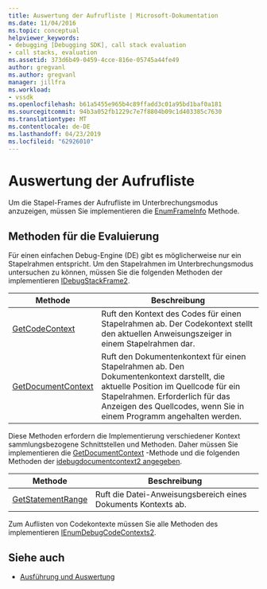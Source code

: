 ```yaml
---
title: Auswertung der Aufrufliste | Microsoft-Dokumentation
ms.date: 11/04/2016
ms.topic: conceptual
helpviewer_keywords:
- debugging [Debugging SDK], call stack evaluation
- call stacks, evaluation
ms.assetid: 373d6b49-0459-4cce-816e-05745a44fe49
author: gregvanl
ms.author: gregvanl
manager: jillfra
ms.workload:
- vssdk
ms.openlocfilehash: b61a5455e965b4c89ffadd3c01a95bd1baf0a181
ms.sourcegitcommit: 94b3a052fb1229c7e7f8804b09c1d403385c7630
ms.translationtype: MT
ms.contentlocale: de-DE
ms.lasthandoff: 04/23/2019
ms.locfileid: "62926010"
---
```

# <a name="call-stack-evaluation"></a>Auswertung der Aufrufliste
Um die Stapel-Frames der Aufrufliste im Unterbrechungsmodus anzuzeigen, müssen Sie implementieren die [EnumFrameInfo](../../extensibility/debugger/reference/idebugthread2-enumframeinfo.md) Methode.

## <a name="methods-for-evaluation"></a>Methoden für die Evaluierung
 Für einen einfachen Debug-Engine (DE) gibt es möglicherweise nur ein Stapelrahmen entspricht. Um den Stapelrahmen im Unterbrechungsmodus untersuchen zu können, müssen Sie die folgenden Methoden der implementieren [IDebugStackFrame2](../../extensibility/debugger/reference/idebugstackframe2.md).

|Methode|Beschreibung|
|------------|-----------------|
|[GetCodeContext](../../extensibility/debugger/reference/idebugstackframe2-getcodecontext.md)|Ruft den Kontext des Codes für einen Stapelrahmen ab. Der Codekontext stellt den aktuellen Anweisungszeiger in einem Stapelrahmen dar.|
|[GetDocumentContext](../../extensibility/debugger/reference/idebugstackframe2-getdocumentcontext.md)|Ruft den Dokumentenkontext für einen Stapelrahmen ab. Den Dokumentenkontext darstellt, die aktuelle Position im Quellcode für ein Stapelrahmen. Erforderlich für das Anzeigen des Quellcodes, wenn Sie in einem Programm angehalten werden.|

 Diese Methoden erfordern die Implementierung verschiedener Kontext sammlungsbezogene Schnittstellen und Methoden. Daher müssen Sie implementieren die [GetDocumentContext](../../extensibility/debugger/reference/idebugcodecontext2-getdocumentcontext.md) -Methode und die folgenden Methoden der [idebugdocumentcontext2 angegeben](../../extensibility/debugger/reference/idebugdocumentcontext2.md).

|Methode|Beschreibung|
|------------|-----------------|
|[GetStatementRange](../../extensibility/debugger/reference/idebugdocumentcontext2-getstatementrange.md)|Ruft die Datei-Anweisungsbereich eines Dokuments Kontexts ab.|

 Zum Auflisten von Codekontexte müssen Sie alle Methoden des implementieren [IEnumDebugCodeContexts2](../../extensibility/debugger/reference/ienumdebugcodecontexts2.md).

## <a name="see-also"></a>Siehe auch
- [Ausführung und Auswertung](../../extensibility/debugger/execution-control-and-state-evaluation.md)